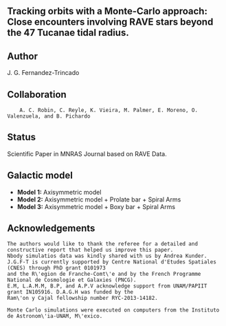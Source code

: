 Tracking orbits with a Monte-Carlo approach: Close encounters involving RAVE stars beyond the 47 Tucanae tidal radius.
---



Author
---

J. G. Fernandez-Trincado

Collaboration
---

        A. C. Robin, C. Reyle, K. Vieira, M. Palmer, E. Moreno, O. Valenzuela, and B. Pichardo


Status
---

Scientific Paper in MNRAS Journal based on RAVE Data.

Galactic model
---

  * **Model 1:** Axisymmetric model
  * **Model 2:** Axisymmetric model + Prolate bar + Spiral Arms
  * **Model 3:** Axisymmetric model + Boxy bar + Spiral Arms


Acknowledgements
---

    The authors would like to thank the referee for a detailed and constructive report that helped us improve this paper.
    Nbody simulatios data was kindly shared with us by Andrea Kunder. J.G.F-T is currently supported by Centre National d'Etudes Spatiales (CNES) through PhD grant 0101973 
    and the R\'egion de Franche-Comt\'e and by the French Programme National de Cosmologie et Galaxies (PNCG). 
    E.M, L.A.M.M, B.P, and A.P.V acknowledge support from UNAM/PAPIIT grant IN105916. D.A.G.H was funded by the 
    Ram\'on y Cajal fellowship number RYC-2013-14182.
    
    Monte Carlo simulations were executed on computers from the Instituto de Astronom\'ia-UNAM, M\'exico. 




